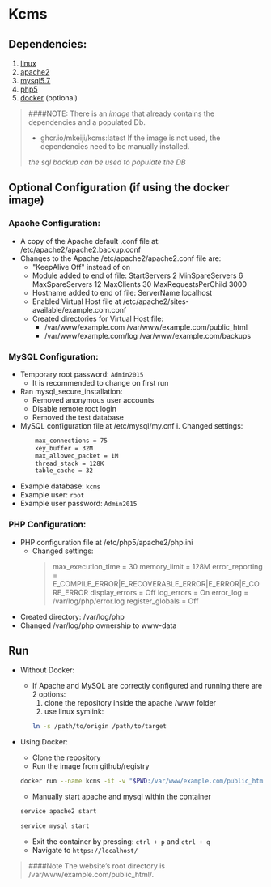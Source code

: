 # Kcms

## Dependencies:
1. [linux]()
2. [apache2]()
3. [mysql5.7]()
4. [php5]()
5. [docker]() (optional)

> ####NOTE: 
> There is an *image* that already contains the dependencies and a populated Db. 
> - ghcr.io/mkeiji/kcms:latest
> If the image is not used, the dependencies need to be manually installed. 
>
> *the sql backup can be used to populate the DB*

## Optional Configuration (if using the docker image)

### Apache Configuration:

- A copy of the Apache default .conf file at: /etc/apache2/apache2.backup.conf
- Changes to the Apache /etc/apache2/apache2.conf file are:
    - "KeepAlive Off" instead of on
    - Module added to end of file: StartServers 2 MinSpareServers 6 MaxSpareServers 12 MaxClients 30 MaxRequestsPerChild 3000
    - Hostname added to end of file: ServerName localhost
    - Enabled Virtual Host file at /etc/apache2/sites-available/example.com.conf
    - Created directories for Virtual Host file:
        - /var/www/example.com /var/www/example.com/public_html 
        - /var/www/example.com/log /var/www/example.com/backups

### MySQL Configuration:

- Temporary root password: `Admin2015` 
    - It is recommended to change on first run
- Ran mysql_secure_installation: 
    - Removed anonymous user accounts
    - Disable remote root login 
    - Removed the test database
- MySQL configuration file at /etc/mysql/my.cnf i. Changed settings:
    ```xml
        max_connections = 75
        key_buffer = 32M
        max_allowed_packet = 1M
        thread_stack = 128K
        table_cache = 32
    ```
- Example database: `kcms`
- Example user: `root`
- Example user password: `Admin2015`

### PHP Configuration:

- PHP configuration file at /etc/php5/apache2/php.ini
    - Changed settings: 
        > max_execution_time = 30 memory_limit = 128M error_reporting = E_COMPILE_ERROR|E_RECOVERABLE_ERROR|E_ERROR|E_CORE_ERROR display_errors = Off log_errors = On error_log = /var/log/php/error.log register_globals = Off
- Created directory: /var/log/php
- Changed /var/log/php ownership to www-data

## Run

- Without Docker:
    - If Apache and MySQL are correctly configured and running there are 2 options:
        1. clone the repository inside the apache /www folder
        2. use linux symlink:
        ```bash
        ln -s /path/to/origin /path/to/target
        ```

- Using Docker:
    - Clone the repository
    - Run the image from github/registry
    ```bash
    docker run --name kcms -it -v "$PWD:/var/www/example.com/public_html" -p 80:80 ghcr.io/mkeiji/kcms:latest /bin/bash
    ```
    - Manually start apache and mysql within the container
    ```bash
    service apache2 start
    ```
    ```bash
    service mysql start
    ```
    - Exit the container by pressing: `ctrl + p` and `ctrl + q`
    - Navigate to `https://localhost/`

> ####Note
> The website’s root directory is /var/www/example.com/public_html/.

